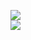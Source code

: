 [![](https://img.shields.io/badge/Made%20With-Github%20Spray-lightgrey.svg?style=for-the-badge&logo=github)](https://github.com/Annihil/github-spray#18783)  
[![](https://i.imgur.com/2DrTn0Z.gif)](https://github.com/Annihil/github-spray)